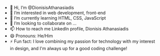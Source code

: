 - 👋 Hi, I’m @DionisisAthanasiadis
- 👀 I’m interested in web development, front-end
- 🌱 I’m currently learning HTML, CSS, JavaScript
- 💞️ I’m looking to collaborate on ...
- 📫 How to reach me LinkedIn profile, Dionisis Athanasiadis
- 😄 Pronouns: He/Him
- ⚡ Fun fact: I love combining my passion for technology with my interest in design, and I'm always up for a good coding challenge!

<!---
DionisisAthanasiadis/DionisisAthanasiadis is a ✨ special ✨ repository because its `README.md` (this file) appears on your GitHub profile.
You can click the Preview link to take a look at your changes.
--->
